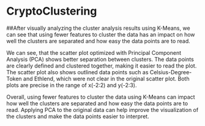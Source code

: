 # CryptoClustering

##After visually analyzing the cluster analysis results using K-Means, we can see that using fewer features to cluster the data has an impact on how well the clusters are separated and how easy the data points are to read.

We can see, that the scatter plot optimized with Principal Component Analysis (PCA) shows better separation between clusters. The data points are clearly defined and clustered together, making it easier to read the plot. The scatter plot also shows outlined data points such as Celsius-Degree-Token and Ethlend, which were not clear in the original scatter plot. Both plots are precise in the range of x(-2:2) and y(-2:3).

Overall, using fewer features to cluster the data using K-Means can impact how well the clusters are separated and how easy the data points are to read. Applying PCA to the original data can help improve the visualization of the clusters and make the data points easier to interpret.
